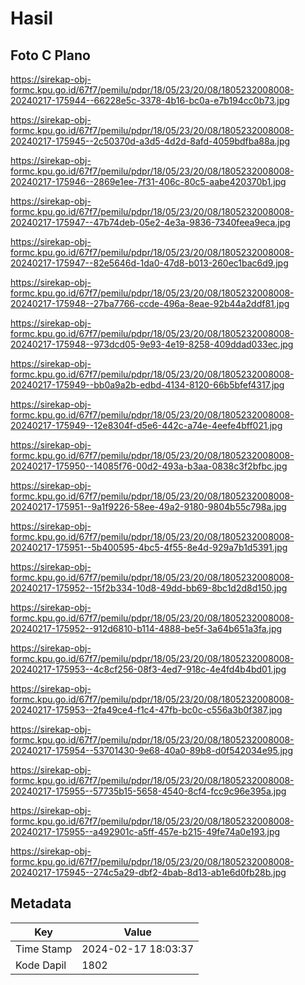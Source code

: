 # Hasil

## Foto C Plano

https://sirekap-obj-formc.kpu.go.id/67f7/pemilu/pdpr/18/05/23/20/08/1805232008008-20240217-175944--66228e5c-3378-4b16-bc0a-e7b194cc0b73.jpg

https://sirekap-obj-formc.kpu.go.id/67f7/pemilu/pdpr/18/05/23/20/08/1805232008008-20240217-175945--2c50370d-a3d5-4d2d-8afd-4059bdfba88a.jpg

https://sirekap-obj-formc.kpu.go.id/67f7/pemilu/pdpr/18/05/23/20/08/1805232008008-20240217-175946--2869e1ee-7f31-406c-80c5-aabe420370b1.jpg

https://sirekap-obj-formc.kpu.go.id/67f7/pemilu/pdpr/18/05/23/20/08/1805232008008-20240217-175947--47b74deb-05e2-4e3a-9836-7340feea9eca.jpg

https://sirekap-obj-formc.kpu.go.id/67f7/pemilu/pdpr/18/05/23/20/08/1805232008008-20240217-175947--82e5646d-1da0-47d8-b013-260ec1bac6d9.jpg

https://sirekap-obj-formc.kpu.go.id/67f7/pemilu/pdpr/18/05/23/20/08/1805232008008-20240217-175948--27ba7766-ccde-496a-8eae-92b44a2ddf81.jpg

https://sirekap-obj-formc.kpu.go.id/67f7/pemilu/pdpr/18/05/23/20/08/1805232008008-20240217-175948--973dcd05-9e93-4e19-8258-409ddad033ec.jpg

https://sirekap-obj-formc.kpu.go.id/67f7/pemilu/pdpr/18/05/23/20/08/1805232008008-20240217-175949--bb0a9a2b-edbd-4134-8120-66b5bfef4317.jpg

https://sirekap-obj-formc.kpu.go.id/67f7/pemilu/pdpr/18/05/23/20/08/1805232008008-20240217-175949--12e8304f-d5e6-442c-a74e-4eefe4bff021.jpg

https://sirekap-obj-formc.kpu.go.id/67f7/pemilu/pdpr/18/05/23/20/08/1805232008008-20240217-175950--14085f76-00d2-493a-b3aa-0838c3f2bfbc.jpg

https://sirekap-obj-formc.kpu.go.id/67f7/pemilu/pdpr/18/05/23/20/08/1805232008008-20240217-175951--9a1f9226-58ee-49a2-9180-9804b55c798a.jpg

https://sirekap-obj-formc.kpu.go.id/67f7/pemilu/pdpr/18/05/23/20/08/1805232008008-20240217-175951--5b400595-4bc5-4f55-8e4d-929a7b1d5391.jpg

https://sirekap-obj-formc.kpu.go.id/67f7/pemilu/pdpr/18/05/23/20/08/1805232008008-20240217-175952--15f2b334-10d8-49dd-bb69-8bc1d2d8d150.jpg

https://sirekap-obj-formc.kpu.go.id/67f7/pemilu/pdpr/18/05/23/20/08/1805232008008-20240217-175952--912d6810-b114-4888-be5f-3a64b651a3fa.jpg

https://sirekap-obj-formc.kpu.go.id/67f7/pemilu/pdpr/18/05/23/20/08/1805232008008-20240217-175953--4c8cf256-08f3-4ed7-918c-4e4fd4b4bd01.jpg

https://sirekap-obj-formc.kpu.go.id/67f7/pemilu/pdpr/18/05/23/20/08/1805232008008-20240217-175953--2fa49ce4-f1c4-47fb-bc0c-c556a3b0f387.jpg

https://sirekap-obj-formc.kpu.go.id/67f7/pemilu/pdpr/18/05/23/20/08/1805232008008-20240217-175954--53701430-9e68-40a0-89b8-d0f542034e95.jpg

https://sirekap-obj-formc.kpu.go.id/67f7/pemilu/pdpr/18/05/23/20/08/1805232008008-20240217-175955--57735b15-5658-4540-8cf4-fcc9c96e395a.jpg

https://sirekap-obj-formc.kpu.go.id/67f7/pemilu/pdpr/18/05/23/20/08/1805232008008-20240217-175955--a492901c-a5ff-457e-b215-49fe74a0e193.jpg

https://sirekap-obj-formc.kpu.go.id/67f7/pemilu/pdpr/18/05/23/20/08/1805232008008-20240217-175945--274c5a29-dbf2-4bab-8d13-ab1e6d0fb28b.jpg


## Metadata

| Key        | Value               |
| ---------- | ------------------- |
| Time Stamp | 2024-02-17 18:03:37 |
| Kode Dapil | 1802                |



